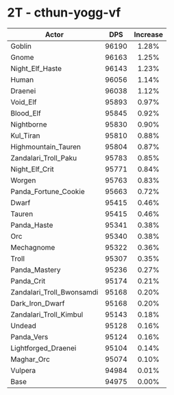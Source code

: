 # 2T - cthun-yogg-vf
| Actor | DPS | Increase |
|---|:---:|:---:|
|Goblin|96190|1.28%|
|Gnome|96163|1.25%|
|Night_Elf_Haste|96143|1.23%|
|Human|96056|1.14%|
|Draenei|96038|1.12%|
|Void_Elf|95893|0.97%|
|Blood_Elf|95845|0.92%|
|Nightborne|95830|0.90%|
|Kul_Tiran|95810|0.88%|
|Highmountain_Tauren|95804|0.87%|
|Zandalari_Troll_Paku|95783|0.85%|
|Night_Elf_Crit|95771|0.84%|
|Worgen|95763|0.83%|
|Panda_Fortune_Cookie|95663|0.72%|
|Dwarf|95415|0.46%|
|Tauren|95415|0.46%|
|Panda_Haste|95341|0.38%|
|Orc|95340|0.38%|
|Mechagnome|95322|0.36%|
|Troll|95307|0.35%|
|Panda_Mastery|95236|0.27%|
|Panda_Crit|95174|0.21%|
|Zandalari_Troll_Bwonsamdi|95168|0.20%|
|Dark_Iron_Dwarf|95168|0.20%|
|Zandalari_Troll_Kimbul|95143|0.18%|
|Undead|95128|0.16%|
|Panda_Vers|95124|0.16%|
|Lightforged_Draenei|95104|0.14%|
|Maghar_Orc|95074|0.10%|
|Vulpera|94984|0.01%|
|Base|94975|0.00%|
